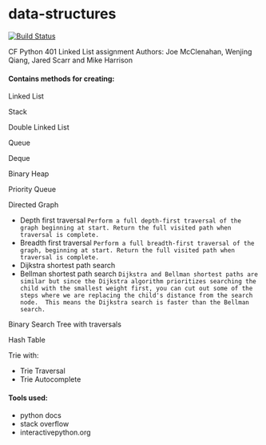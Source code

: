 # data-structures
[![Build Status](https://travis-ci.org/jmcclena94/data-structures.svg?branch=master)](https://travis-ci.org/jmcclena94/data-structures)



CF Python 401 Linked List assignment
Authors: Joe McClenahan, Wenjing Qiang, Jared Scarr and Mike Harrison

#### Contains methods for creating:

Linked List

Stack

Double Linked List

Queue

Deque

Binary Heap

Priority Queue

Directed Graph
* Depth first traversal
```Perform a full depth-first traversal of the graph beginning at start. Return the full visited path when traversal is complete.```
* Breadth first traversal
```Perform a full breadth-first traversal of the graph, beginning at start. Return the full visited path when traversal is complete.```
* Dijkstra shortest path search
* Bellman shortest path search
```Dijkstra and Bellman shortest paths are similar but since the Dijkstra algorithm prioritizes searching the child with the smallest weight first, you can cut out some of the steps where we are replacing the child's distance from the search node.  This means the Dijkstra search is faster than the Bellman search.```

Binary Search Tree with traversals

Hash Table

Trie with:
* Trie Traversal
* Trie Autocomplete  

#### Tools used:
* python docs
* stack overflow
* interactivepython.org
